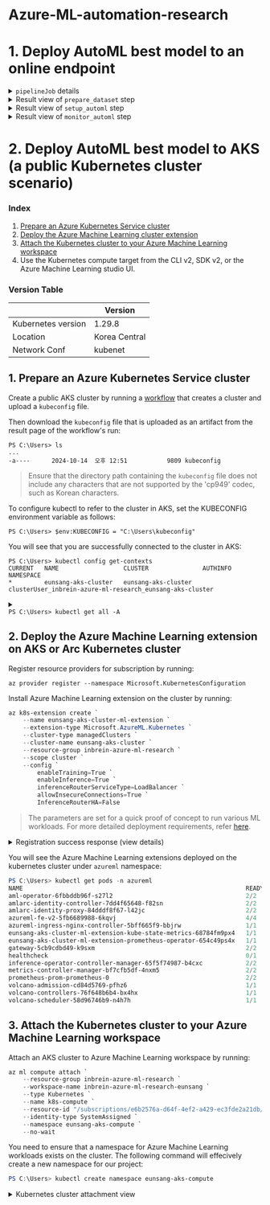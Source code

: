 # Azure-ML-automation-research

# 1. Deploy AutoML best model to an online endpoint

<details>
  <summary> <code>pipelineJob</code> details</summary>
  <img width="600" alt="image" src="https://github.com/user-attachments/assets/81d27d08-f8c4-400e-b461-c146d843c17a">
</details>

<details>
  <summary>Result view of <code>prepare_dataset</code> step</summary>
  <img src="https://github.com/user-attachments/assets/e4399385-8bf4-4255-b986-e2ae36f61fe5"></img>
</details>

<details>
  <summary>Result view of <code>setup_automl</code> step</summary>
  <img src="https://github.com/user-attachments/assets/9de1490d-43e9-4dd4-b71d-2ff8b68629d8"></img>
</details>

<details>
  <summary>Result view of <code>monitor_automl</code> step</summary>
  <img src="https://github.com/user-attachments/assets/885619ff-483d-4e84-9ec7-71b3c2340ea3"></img>
</details>

# 2. Deploy AutoML best model to AKS (a public Kubernetes cluster scenario)

### Index 
  1. [Prepare an Azure Kubernetes Service cluster](#1-prepare-an-azure-kubernetes-service-cluster)
  2. [Deploy the Azure Machine Learning cluster extension](#2-deploy-the-azure-machine-learning-extension-on-aks-or-arc-kubernetes-cluster)
  3. [Attach the Kubernetes cluster to your Azure Machine Learning workspace](#3-attach-the-kubernetes-cluster-to-your-azure-machine-learning-workspace)
  4. Use the Kubernetes compute target from the CLI v2, SDK v2, or the Azure Machine Learning studio UI.

### Version Table 
|             | Version       |
|-------------|---------------|
| Kubernetes version | 1.29.8 |
| Location    | Korea Central |
| Network Conf      | kubenet |

## 1. Prepare an Azure Kubernetes Service cluster

Create a public AKS cluster by running a [workflow](https://github.com/Kyrsang/Azure-ML-automation-research/blob/main/.github/workflows/k8s-1-create-public-AKS-cluster.yml) that creates a cluster and upload a `kubeconfig` file. 

Then download the `kubeconfig` file that is uploaded as an artifact from the result page of the workflow's run:
```
PS C:\Users> ls
...
-a----      2024-10-14  오후 12:51           9809 kubeconfig
```
> Ensure that the directory path containing the `kubeconfig` file does not include any characters that are not supported by the 'cp949' codec, such as Korean characters.

To configure kubectl to refer to the cluster in AKS, set the KUBECONFIG environment variable as follows:
```
PS C:\Users> $env:KUBECONFIG = "C:\Users\kubeconfig"
```

You will see that you are successfully connected to the cluster in AKS:

```
PS C:\Users> kubectl config get-contexts
CURRENT   NAME                  CLUSTER               AUTHINFO                                                    NAMESPACE
*         eunsang-aks-cluster   eunsang-aks-cluster   clusterUser_inbrein-azure-ml-research_eunsang-aks-cluster
```

<details>
  <summary>
    <code><br>PS C:\Users> kubectl get all -A<br></code>
  </summary>
  <br>
  
  ```shell
  NAMESPACE     NAME                                      READY   STATUS    RESTARTS   AGE
  kube-system   pod/azure-ip-masq-agent-gfnvs             1/1     Running   0          17m
  kube-system   pod/cloud-node-manager-4wxrb              1/1     Running   0          17m
  kube-system   pod/coredns-597bb9d4db-42gmw              1/1     Running   0          16m
  kube-system   pod/coredns-597bb9d4db-4jmpg              1/1     Running   0          17m
  kube-system   pod/coredns-autoscaler-689db4649c-2f9d2   1/1     Running   0          17m
  kube-system   pod/csi-azuredisk-node-jjdpp              3/3     Running   0          17m
  kube-system   pod/csi-azurefile-node-9wwht              3/3     Running   0          17m
  kube-system   pod/konnectivity-agent-85d8d6f866-9pcqh   1/1     Running   0          17m
  kube-system   pod/konnectivity-agent-85d8d6f866-tdxc5   1/1     Running   0          17m
  kube-system   pod/kube-proxy-pnhs2                      1/1     Running   0          17m
  kube-system   pod/metrics-server-7b685846d6-2wjqc       2/2     Running   0          16m
  kube-system   pod/metrics-server-7b685846d6-zcrvh       2/2     Running   0          16m
  
  NAMESPACE     NAME                     TYPE        CLUSTER-IP   EXTERNAL-IP   PORT(S)         AGE
  default       service/kubernetes       ClusterIP   10.0.0.1     <none>        443/TCP         18m
  kube-system   service/kube-dns         ClusterIP   10.0.0.10    <none>        53/UDP,53/TCP   17m
  kube-system   service/metrics-server   ClusterIP   10.0.9.56    <none>        443/TCP         17m
  
  NAMESPACE     NAME                                        DESIRED   CURRENT   READY   UP-TO-DATE   AVAILABLE   NODE SELECTOR   AGE
  kube-system   daemonset.apps/azure-ip-masq-agent          1         1         1       1            1           <none>          17m
  kube-system   daemonset.apps/cloud-node-manager           1         1         1       1            1           <none>          17m
  kube-system   daemonset.apps/cloud-node-manager-windows   0         0         0       0            0           <none>          17m
  kube-system   daemonset.apps/csi-azuredisk-node           1         1         1       1            1           <none>          17m
  kube-system   daemonset.apps/csi-azuredisk-node-win       0         0         0       0            0           <none>          17m
  kube-system   daemonset.apps/csi-azurefile-node           1         1         1       1            1           <none>          17m
  kube-system   daemonset.apps/csi-azurefile-node-win       0         0         0       0            0           <none>          17m
  kube-system   daemonset.apps/kube-proxy                   1         1         1       1            1           <none>          17m
  
  NAMESPACE     NAME                                 READY   UP-TO-DATE   AVAILABLE   AGE
  kube-system   deployment.apps/coredns              2/2     2            2           17m
  kube-system   deployment.apps/coredns-autoscaler   1/1     1            1           17m
  kube-system   deployment.apps/konnectivity-agent   2/2     2            2           17m
  kube-system   deployment.apps/metrics-server       2/2     2            2           17m
  
  NAMESPACE     NAME                                            DESIRED   CURRENT   READY   AGE
  kube-system   replicaset.apps/coredns-597bb9d4db              2         2         2       17m
  kube-system   replicaset.apps/coredns-autoscaler-689db4649c   1         1         1       17m
  kube-system   replicaset.apps/konnectivity-agent-85d8d6f866   2         2         2       17m
  kube-system   replicaset.apps/metrics-server-7b445dd694       0         0         0       17m
  kube-system   replicaset.apps/metrics-server-7b685846d6       2         2         2       16m
  ```
</details>

## 2. Deploy the Azure Machine Learning extension on AKS or Arc Kubernetes cluster

Register resource providers for subscription by running: 
```
az provider register --namespace Microsoft.KubernetesConfiguration
```

Install Azure Machine Learning extension on the cluster by running: 
```powershell 
az k8s-extension create `
	--name eunsang-aks-cluster-ml-extension `
	--extension-type Microsoft.AzureML.Kubernetes `
	--cluster-type managedClusters `
	--cluster-name eunsang-aks-cluster `
	--resource-group inbrein-azure-ml-research `
	--scope cluster `
	--config `
		enableTraining=True `
		enableInference=True `
		inferenceRouterServiceType=LoadBalancer `
		allowInsecureConnections=True `
		InferenceRouterHA=False 
```
> The parameters are set for a quick proof of concept to run various ML workloads. For more detailed deployment requirements, refer [here](https://learn.microsoft.com/en-us/azure/machine-learning/how-to-deploy-kubernetes-extension?view=azureml-api-2&tabs=deploy-extension-with-cli#azure-machine-learning-extension-deployment---cli-examples-and-azure-portal). 

<details>
  <summary>Registration success response (view details) </summary>
  <br>
  
  ```json
{
  "aksAssignedIdentity": {
    "principalId": "cc75d747-af29-4cf7-b8a6-1115c1c0c521",
    "tenantId": null,
    "type": null
  },
  "autoUpgradeMinorVersion": true,
  "configurationProtectedSettings": {},
  "configurationSettings": {
    "InferenceRouterHA": "False",
    "allowInsecureConnections": "True",
    "clusterId": "/subscriptions/e6b2576a-d64f-4ef2-a429-ec3fde2a21db/resourceGroups/inbrein-azure-ml-research/providers/Microsoft.ContainerService/managedClusters/eunsang-aks-cluster",
    "clusterPurpose": "DevTest",
    "cluster_name": "/subscriptions/e6b2576a-d64f-4ef2-a429-ec3fde2a21db/resourceGroups/inbrein-azure-ml-research/providers/Microsoft.ContainerService/managedClusters/eunsang-aks-cluster",
    "cluster_name_friendly": "eunsang-aks-cluster",
    "domain": "koreacentral.cloudapp.azure.com",
    "enableInference": "True",
    "enableTraining": "True",
    "inferenceRouterHA": "false",
    "inferenceRouterServiceType": "LoadBalancer",
    "jobSchedulerLocation": "koreacentral",
    "location": "koreacentral",
    "nginxIngress.enabled": "true",
    "prometheus.prometheusSpec.externalLabels.cluster_name": "/subscriptions/e6b2576a-d64f-4ef2-a429-ec3fde2a21db/resourceGroups/inbrein-azure-ml-research/providers/Microsoft.ContainerService/managedClusters/eunsang-aks-cluster",
    "relayserver.enabled": "false",
    "servicebus.enabled": "false"
  },
  "currentVersion": "1.1.61",
  "customLocationSettings": null,
  "errorInfo": null,
  "extensionType": "microsoft.azureml.kubernetes",
  "id": "/subscriptions/e6b2576a-d64f-4ef2-a429-ec3fde2a21db/resourceGroups/inbrein-azure-ml-research/providers/Microsoft.ContainerService/managedClusters/eunsang-aks-cluster/providers/Microsoft.KubernetesConfiguration/extensions/eunsang-aks-cluster-ml-extension",
  "identity": null,
  "isSystemExtension": false,
  "name": "eunsang-aks-cluster-ml-extension",
  "packageUri": null,
  "plan": null,
  "provisioningState": "Succeeded",
  "releaseTrain": "stable",
  "resourceGroup": "inbrein-azure-ml-research",
  "scope": {
    "cluster": {
      "releaseNamespace": "azureml"
    },
    "namespace": null
  },
  "statuses": [],
  "systemData": {
    "createdAt": "2024-10-14T04:20:28.942789+00:00",
    "createdBy": null,
    "createdByType": null,
    "lastModifiedAt": "2024-10-14T04:20:28.942789+00:00",
    "lastModifiedBy": null,
    "lastModifiedByType": null
  },
  "type": "Microsoft.KubernetesConfiguration/extensions",
  "version": null
}
  ```
</details>

You will see the Azure Machine Learning extensions deployed on the kubernetes cluster under `azureml` namespace:  

```powershell
PS C:\Users> kubectl get pods -n azureml
NAME                                                              READY   STATUS      RESTARTS   AGE
aml-operator-6fbbddb96f-s27l2                                     2/2     Running     0          8m19s
amlarc-identity-controller-7dd4f65648-f82sn                       2/2     Running     0          8m19s
amlarc-identity-proxy-84dddf8f67-l42jc                            2/2     Running     0          8m19s
azureml-fe-v2-5fb6689988-6kqvj                                    4/4     Running     0          8m19s
azureml-ingress-nginx-controller-5bff665f9-bbjrw                  1/1     Running     0          8m19s
eunsang-aks-cluster-ml-extension-kube-state-metrics-68784fm9px4   1/1     Running     0          8m19s
eunsang-aks-cluster-ml-extension-prometheus-operator-654c49ps4x   1/1     Running     0          8m19s
gateway-5cb9cdbd49-k9sxm                                          2/2     Running     0          8m19s
healthcheck                                                       0/1     Completed   0          9m27s
inference-operator-controller-manager-65f5f74987-b4cxc            2/2     Running     0          8m19s
metrics-controller-manager-bf7cfb5df-4nxm5                        2/2     Running     0          8m19s
prometheus-prom-prometheus-0                                      2/2     Running     0          7m55s
volcano-admission-cd84d5769-pfhz6                                 1/1     Running     0          8m19s
volcano-controllers-76f648b6b4-bx4hx                              1/1     Running     0          8m19s
volcano-scheduler-58d96746b9-n4h7h                                1/1     Running     0          8m19s
```

## 3. Attach the Kubernetes cluster to your Azure Machine Learning workspace

Attach an AKS cluster to Azure Machine Learning workspace by running: 
```powershell 
az ml compute attach `
	--resource-group inbrein-azure-ml-research `
	--workspace-name inbrein-azure-ml-research-eunsang `
	--type Kubernetes `
	--name k8s-compute `
	--resource-id "/subscriptions/e6b2576a-d64f-4ef2-a429-ec3fde2a21db/resourceGroups/inbrein-azure-ml-research/providers/Microsoft.ContainerService/managedclusters/eunsang-aks-cluster" `
	--identity-type SystemAssigned `
	--namespace eunsang-aks-compute `
	--no-wait
```

You need to ensure that a namespace for Azure Machine Learning workloads exists on the cluster. The following command will effecively create a new namespace for our project:  
```powershell 
PS C:\Users> kubectl create namespace eunsang-aks-compute
```

<details>
  <summary> Kubernetes cluster attachment view </summary>
  <img width="100%" alt="image" src="https://github.com/user-attachments/assets/fc1573e5-47a0-4896-8db3-dd4b594be853">
</details>

